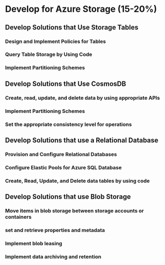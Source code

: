 # Develop for Azure Storage (15-20%)

## Develop Solutions that Use Storage Tables

### Design and Implement Policies for Tables

### Query Table Storage by Using Code

### Implement Partitioning Schemes

## Develop Solutions that Use CosmosDB

### Create, read, update, and delete data by using appropriate APIs

### Implement Partitioning Schemes

### Set the appropriate consistency level for operations

## Develop Solutions that use a Relational Database

### Provision and Configure Relational Databases

### Configure Elastic Pools for Azure SQL Database

### Create, Read, Update, and Delete data tables by using code

## Develop Solutions that use Blob Storage

### Move items in blob storage between storage accounts or containers

### set and retrieve properties and metadata

### Implement blob leasing

### Implement data archiving and retention
